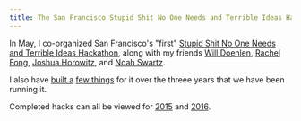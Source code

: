 ```yaml
---
title: The San Francisco Stupid Shit No One Needs and Terrible Ideas Hackathon
---
```


<p>In May, I co-organized San Francisco's "first" <a href="http://stupidhackathon.github.io">Stupid Shit No One Needs and Terrible Ideas Hackathon</a>, along with my friends <a href="http://www.instructables.com/member/wrdwise">Will Doenlen</a>, <a href="http://rfol.io">Rachel Fong</a>, <a href="http://joshuahhh.com">Joshua Horowitz</a>, and <a href="https://twitter.com/swartzcr">Noah Swartz</a>.</p>

I also have [built a](http://subject.space/no-tifier.html) [few things](http://subject.space/pair-garments.html) for it over the threee years that we have been running it.

Completed hacks can all be viewed for [2015](https://stupidhackathon.github.io/2015.html) and [2016](https://stupidhackathon.github.io/2016_projects).